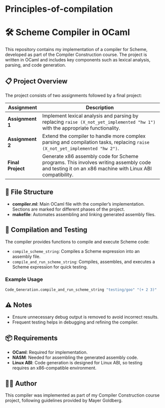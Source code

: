 # Principles-of-compilation
# 🛠️ Scheme Compiler in OCaml
This repository contains my implementation of a compiler for Scheme, developed as part of the Compiler Construction course. The project is written in OCaml and includes key components such as lexical analysis, parsing, and code generation.

## 📋 Project Overview
The project consists of two assignments followed by a final project:

| Assignment      | Description |
|----------------|-------------|
| **Assignment 1** | Implement lexical analysis and parsing by replacing `raise (X_not_yet_implemented "hw 1")` with the appropriate functionality. |
| **Assignment 2** | Extend the compiler to handle more complex parsing and compilation tasks, replacing `raise (X_not_yet_implemented "hw 2")`. |
| **Final Project** | Generate x86 assembly code for Scheme programs. This involves writing assembly code and testing it on an x86 machine with Linux ABI compatibility. |

## 📂 File Structure
- **compiler.ml**: Main OCaml file with the compiler’s implementation. Sections are marked for different phases of the project.
- **makefile**: Automates assembling and linking generated assembly files.

## 🧪 Compilation and Testing
The compiler provides functions to compile and execute Scheme code:

- `compile_scheme_string`: Compiles a Scheme expression into an assembly file.
- `compile_and_run_scheme_string`: Compiles, assembles, and executes a Scheme expression for quick testing.

### Example Usage
```ocaml
Code_Generation.compile_and_run_scheme_string "testing/goo" "(+ 2 3)"
```

## ⚠️ Notes
- Ensure unnecessary debug output is removed to avoid incorrect results.
- Frequent testing helps in debugging and refining the compiler.

## 📦 Requirements
- **OCaml**: Required for implementation.
- **NASM**: Needed for assembling the generated assembly code.
- **Linux ABI**: Code generation is designed for Linux ABI, so testing requires an x86-compatible environment.

## 👨‍💻 Author
This compiler was implemented as part of my Compiler Construction course project, following guidelines provided by Mayer Goldberg.
